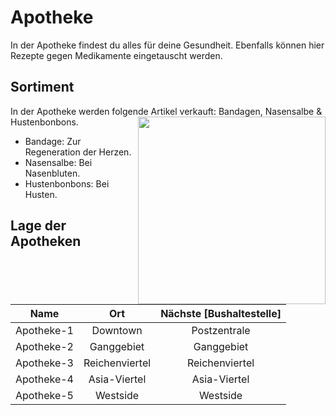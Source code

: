 # Apotheke 
In der Apotheke findest du alles für deine Gesundheit. Ebenfalls können hier Rezepte gegen Medikamente eingetauscht werden.

## Sortiment 
In der Apotheke werden folgende Artikel verkauft: Bandagen, Nasensalbe & Hustenbonbons. <img align="right" width="300" eight="150" src="../../assets/image/biz/Apotheke-Kaufmenü.png">

* Bandage: Zur Regeneration der Herzen.
* Nasensalbe: Bei Nasenbluten.
* Hustenbonbons:  Bei Husten.

## Lage der Apotheken 
| Name | Ort | Nächste [Bushaltestelle] |
|:-:|:-:|:-:|
| Apotheke-1 | Downtown | Postzentrale |
| Apotheke-2 | Ganggebiet | Ganggebiet |
| Apotheke-3 | Reichenviertel | Reichenviertel |
| Apotheke-4 | Asia-Viertel | Asia-Viertel |
| Apotheke-5 | Westside | Westside |
